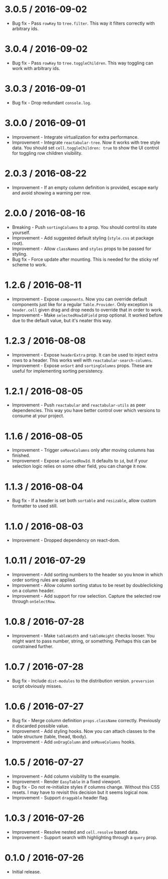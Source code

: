 3.0.5 / 2016-09-02
==================

  * Bug fix - Pass `rowKey` to `tree.filter`. This way it filters correctly with arbitrary ids.

3.0.4 / 2016-09-02
==================

  * Bug fix - Pass `rowKey` to `tree.toggleChildren`. This way toggling can work with arbitrary ids.

3.0.3 / 2016-09-01
==================

  * Bug fix - Drop redundant `console.log`.

3.0.0 / 2016-09-01
==================

  * Improvement - Integrate virtualization for extra performance.
  * Improvement - Integrate `reactabular-tree`. Now it works with tree style data. You should set `cell.toggleChildren: true` to show the UI control for toggling row children visibility.

2.0.3 / 2016-08-22
==================

  * Improvement - If an empty column definition is provided, escape early and avoid showing a warning per row.

2.0.0 / 2016-08-16
==================

  * Breaking - Push `sortingColumns` to a prop. You should control its state yourself.
  * Improvement - Add suggested default styling (`style.css` at package root).
  * Improvement - Allow `classNames` and `styles` props to be passed for styling.
  * Bug fix - Force update after mounting. This is needed for the sticky ref scheme to work.

1.2.6 / 2016-08-11
==================

  * Improvement - Expose `components`. Now you can override default components just like for a regular `Table.Provider`. Only exception is `header.cell` given drag and drop needs to override that in order to work.
  * Improvement - Make `selectedRowIdField` prop optional. It worked before due to the default value, but it's neater this way.

1.2.3 / 2016-08-08
==================

  * Improvement - Expose `headerExtra` prop. It can be used to inject extra rows to a header. This works well with `reactabular-search-columns`.
  * Improvement - Expose `onSort` and `sortingColumns` props. These are useful for implementing sorting persistency.

1.2.1 / 2016-08-05
==================

  * Improvement - Push `reactabular` and `reactabular-utils` as peer dependencies. This way you have better control over which versions to consume at your project.

1.1.6 / 2016-08-05
==================

  * Improvement - Trigger `onMoveColumns` only after moving columns has finished.
  * Improvement - Expose `selectedRowId`. It defaults to `id`, but if your selection logic relies on some other field, you can change it now.

1.1.3 / 2016-08-04
==================

  * Bug fix - If a header is set both `sortable` and `resizable`, allow custom formatter to used still.

1.1.0 / 2016-08-03
==================

  * Improvement - Dropped dependency on react-dom.

1.0.11 / 2016-07-29
===================

  * Improvement - Add sorting numbers to the header so you know in which order sorting rules are applied.
  * Improvement - Allow column sorting status to be reset by doubleclicking on a column header.
  * Improvement - Add support for row selection. Capture the selected row through `onSelectRow`.

1.0.8 / 2016-07-28
==================

  * Improvement - Make `tableWidth` and `tableHeight` checks looser. You might want to pass number, string, or something. Perhaps this can be constrained further.

1.0.7 / 2016-07-28
==================

  * Bug fix - Include `dist-modules` to the distribution version. `preversion` script obviously misses.

1.0.6 / 2016-07-27
==================

  * Bug fix - Merge column definition `props.className` correctly. Previously it discarded possible value.
  * Improvement - Add styling hooks. Now you can attach classes to the table structure (table, thead, tbody).
  * Improvement - Add `onDragColumn` and `onMoveColumns` hooks.

1.0.5 / 2016-07-27
==================

  * Improvement - Add column visibility to the example.
  * Improvement - Render `EasyTable` in a fixed viewport.
  * Bug fix - Do not re-initialize styles if columns change. Without this CSS resets. I may have to revisit this decision but it seems logical now.
  * Improvement - Support `draggable` header flag.

1.0.3 / 2016-07-26
==================

  * Improvement - Resolve nested and `cell.resolve` based data.
  * Improvement - Support search with highlighting through a `query` prop.

0.1.0 / 2016-07-26
==================

  * Initial release.
